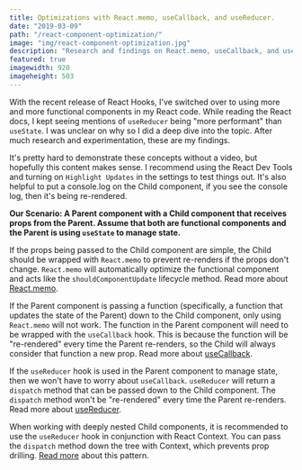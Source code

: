 ```yaml
---
title: Optimizations with React.memo, useCallback, and useReducer.
date: "2019-03-09"
path: "/react-component-optimization/"
image: "img/react-component-optimization.jpg"
description: "Research and findings on React.memo, useCallback, and useReducer. How to use these tools and optimize React components."
featured: true
imagewidth: 920
imageheight: 503
---
```



With the recent release of React Hooks, I've switched over to using more and more functional components in my React code. While reading the React docs, I kept seeing mentions of `useReducer` being "more performant" than `useState`. I was unclear on why so I did a deep dive into the topic. After much research and experimentation, these are my findings.

It's pretty hard to demonstrate these concepts without a video, but hopefully this content makes sense. I recommend using the React Dev Tools and turning on `Highlight Updates` in the settings to test things out. It's also helpful to put a console.log on the Child component, if you see the console log, then it's being re-rendered.

**Our Scenario: A Parent component with a Child component that receives props from the Parent. Assume that both are functional components and the Parent is using `useState` to manage state.**

If the props being passed to the Child component are simple, the Child should be wrapped with `React.memo` to prevent re-renders if the props don't change. `React.memo` will automatically optimize the functional component and acts like the `shouldComponentUpdate` lifecycle method. Read more about [React.memo](https://reactjs.org/docs/react-api.html#reactmemo).

If the Parent component is passing a function (specifically, a function that updates the state of the Parent) down to the Child component, only using `React.memo` will not work. The function in the Parent component will need to be wrapped with the `useCallback` hook. This is because the function will be "re-rendered" every time the Parent re-renders, so the Child will always consider that function a new prop. Read more about [useCallback](https://reactjs.org/docs/hooks-reference.html#usecallback).

If the `useReducer` hook is used in the Parent component to manage state, then we won't have to worry about `useCallback`. `useReducer` will return a `dispatch` method that can be passed down to the Child component. The `dispatch` method won't be "re-rendered" every time the Parent re-renders. Read more about [useReducer](https://reactjs.org/docs/hooks-reference.html#usereducer).

When working with deeply nested Child components, it is recommended to use the `useReducer` hook in conjunction with React Context. You can pass the `dispatch` method down the tree with Context, which prevents prop drilling. [Read more](https://reactjs.org/docs/hooks-faq.html#how-to-avoid-passing-callbacks-down) about this pattern.